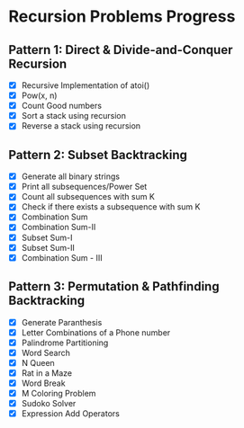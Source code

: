 # Recursion Problems Progress

## Pattern 1: Direct & Divide-and-Conquer Recursion
- [x] Recursive Implementation of atoi()
- [x] Pow(x, n)
- [x] Count Good numbers
- [x] Sort a stack using recursion
- [x] Reverse a stack using recursion

## Pattern 2: Subset Backtracking
- [x] Generate all binary strings
- [x] Print all subsequences/Power Set
- [x] Count all subsequences with sum K
- [x] Check if there exists a subsequence with sum K
- [x] Combination Sum
- [x] Combination Sum-II
- [x] Subset Sum-I
- [x] Subset Sum-II
- [x] Combination Sum - III

## Pattern 3: Permutation & Pathfinding Backtracking
- [x] Generate Paranthesis
- [x] Letter Combinations of a Phone number
- [x] Palindrome Partitioning
- [x] Word Search
- [x] N Queen
- [x] Rat in a Maze
- [x] Word Break
- [x] M Coloring Problem
- [x] Sudoko Solver
- [x] Expression Add Operators
